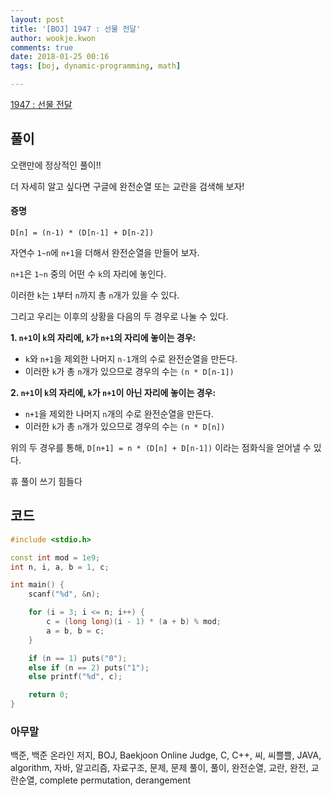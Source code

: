 ```yaml
---
layout: post
title: '[BOJ] 1947 : 선물 전달'
author: wookje.kwon
comments: true
date: 2018-01-25 00:16
tags: [boj, dynamic-programming, math]

---
```


[1947 : 선물 전달](https://www.acmicpc.net/problem/1947)

## 풀이

오랜만에 정상적인 풀이!!

더 자세히 알고 싶다면 구글에 완전순열 또는 교란을 검색해 보자!

#### 증명

`D[n] = (n-1) * (D[n-1] + D[n-2])`

자연수 `1~n`에 `n+1`을 더해서 완전순열을 만들어 보자.

`n+1`은 `1~n` 중의 어떤 수 `k`의 자리에 놓인다.

이러한 `k`는 `1`부터 `n`까지 총 `n`개가 있을 수 있다.

그리고 우리는 이후의 상황을 다음의 두 경우로 나눌 수 있다.

**1. `n+1`이 `k`의 자리에, `k`가 `n+1`의 자리에 놓이는 경우:**

- `k`와 `n+1`을 제외한 나머지 `n-1`개의 수로 완전순열을 만든다.  
- 이러한 `k`가 총 `n`개가 있으므로 경우의 수는 `(n * D[n-1])`

**2. `n+1`이 `k`의 자리에, `k`가 `n+1`이 아닌 자리에 놓이는 경우:**

- `n+1`을 제외한 나머지 `n`개의 수로 완전순열을 만든다.  
- 이러한 `k`가 총 `n`개가 있으므로 경우의 수는 `(n * D[n])`

위의 두 경우를 통해, `D[n+1] = n * (D[n] + D[n-1])` 이라는 점화식을 얻어낼 수 있다.

휴 풀이 쓰기 힘들다

## 코드

```cpp
#include <stdio.h>

const int mod = 1e9;
int n, i, a, b = 1, c;

int main() {
	scanf("%d", &n);

	for (i = 3; i <= n; i++) {
		c = (long long)(i - 1) * (a + b) % mod;
		a = b, b = c;
	}

	if (n == 1) puts("0");
	else if (n == 2) puts("1");
	else printf("%d", c);

	return 0;
}
```

### 아무말  
백준, 백준 온라인 저지, BOJ, Baekjoon Online Judge, C, C++, 씨, 씨쁠쁠, JAVA, algorithm, 자바, 알고리즘, 자료구조, 문제, 문제 풀이, 풀이, 완전순열, 교란, 완전, 교란순열, complete permutation, derangement
